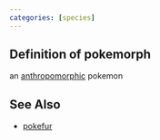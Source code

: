 ```yaml
---
categories: [species]
---
```


## Definition of pokemorph

an [anthropomorphic](./anthropomorphic) pokemon

## See Also

- [pokefur](./pokefur)
